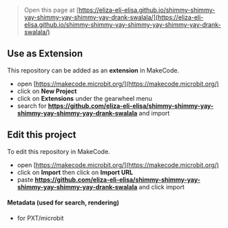 
> Open this page at [https://eliza-eli-elisa.github.io/shimmy-shimmy-yay-shimmy-yay-shimmy-yay-drank-swalala/](https://eliza-eli-elisa.github.io/shimmy-shimmy-yay-shimmy-yay-shimmy-yay-drank-swalala/)

## Use as Extension

This repository can be added as an **extension** in MakeCode.

* open [https://makecode.microbit.org/](https://makecode.microbit.org/)
* click on **New Project**
* click on **Extensions** under the gearwheel menu
* search for **https://github.com/eliza-eli-elisa/shimmy-shimmy-yay-shimmy-yay-shimmy-yay-drank-swalala** and import

## Edit this project

To edit this repository in MakeCode.

* open [https://makecode.microbit.org/](https://makecode.microbit.org/)
* click on **Import** then click on **Import URL**
* paste **https://github.com/eliza-eli-elisa/shimmy-shimmy-yay-shimmy-yay-shimmy-yay-drank-swalala** and click import

#### Metadata (used for search, rendering)

* for PXT/microbit
<script src="https://makecode.com/gh-pages-embed.js"></script><script>makeCodeRender("{{ site.makecode.home_url }}", "{{ site.github.owner_name }}/{{ site.github.repository_name }}");</script>
